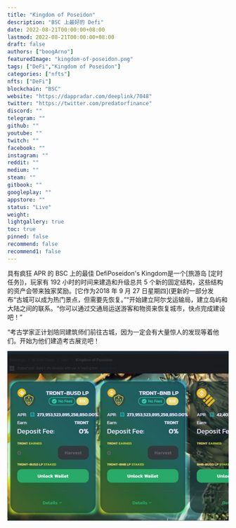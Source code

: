 ```yaml
---
title: "Kingdom of Poseidon"
description: "BSC 上最好的 Defi"
date: 2022-08-21T00:00:00+08:00
lastmod: 2022-08-21T00:00:00+08:00
draft: false
authors: ["boogArno"]
featuredImage: "kingdom-of-poseidon.png"
tags: ["DeFi","Kingdom of Poseidon"]
categories: ["nfts"]
nfts: ["DeFi"]
blockchain: "BSC"
website: "https://dappradar.com/deeplink/7048"
twitter: "https://twitter.com/predatorfinance"
discord: ""
telegram: ""
github: ""
youtube: ""
twitch: ""
facebook: ""
instagram: ""
reddit: ""
medium: ""
steam: ""
gitbook: ""
googleplay: ""
appstore: ""
status: "Live"
weight: 
lightgallery: true
toc: true
pinned: false
recommend: false
recommend1: false
---
```

具有疯狂 APR 的 BSC 上的最佳 DefiPoseidon's Kingdom是一个[旅游岛 [定时任务])，玩家有 192 小时的时间来建造和升级总共 5 个新的固定结构，这些结构的资产会带来独家奖励。[它作为2018 年 9 月 27 日星期四](更新的一部分发布“古城可以成为热门景点，但需要先恢复。”“开始建立阿尔戈运输局，建立岛屿和大陆之间的联系。“你可以通过交通局运送游客和物资来恢复城市，快点完成建设吧！”

“考古学家正计划陪同建筑师们前往古城，因为一定会有大量惊人的发现等着他们。开始为他们建造考古展览吧！

![1](1.jpg)
